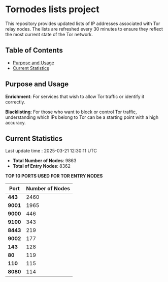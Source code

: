 # Tornodes lists project

This repository provides updated lists of IP addresses associated with Tor relay nodes. The lists are refreshed every 30 minutes to ensure they reflect the most current state of the Tor network.

## Table of Contents

- [Purpose and Usage](#purpose-and-usage)
- [Current Statistics](#current-statistics)


## Purpose and Usage

**Enrichment**: For services that wish to allow Tor traffic or identify it correctly.

**Blacklisting**: For those who want to block or control Tor traffic, understanding which IPs belong to Tor can be a starting point with a high accuracy.

## Current Statistics

Last update time : 2025-03-21 12:30:11 UTC

- **Total Number of Nodes**: 9863
- **Total of Entry Nodes**: 8362

**TOP 10 PORTS USED FOR TOR ENTRY NODES**

| **Port** | **Number of Nodes** |
|------|-----------------|
| **443**   | 2460  |
| **9001**   | 1965  |
| **9000**   | 446  |
| **9100**   | 343  |
| **8443**   | 219  |
| **9002**   | 177  |
| **143**   | 128  |
| **80**   | 119  |
| **110**   | 115  |
| **8080**   | 114  |

